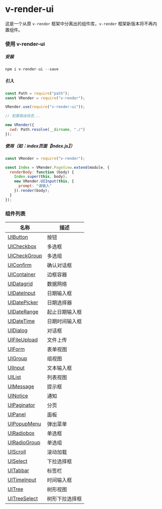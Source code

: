 # v-render-ui
这是一个从原 <code>v-render</code> 框架中分离出的组件库，<code>v-render</code> 框架新版本将不再内置组件。

### 使用 v-render-ui
##### 安装
```javascript
npm i v-render-ui --save
```
##### 引入
```javascript
const Path = require("path");
const VRender = require("v-render");

VRender.use(require("v-render-ui"));

// 配置路由信息...

new VRender({
  cwd: Path.resolve(__dirname, "./")
});
```
##### 使用（如：index页面【Index.js】）
```javascript
const VRender = require("v-render");

const Index = VRender.PageView.extend(module, {
  renderBody: function (body) {
    Index.super(this, body);
    new VRender.UIInput(this, {
      prompt: "请输入"
    }).render(body);
  }
});
```

### 组件列表
| 名称 | 描述 |
| --- | --- |
| [UIButton](https://github.com/shicy/v-render-ui/tree/master/doc/modules/button) | 按钮 |
| [UICheckbox](https://github.com/shicy/v-render-ui/tree/master/doc/modules/checkbox) | 多选框 |
| [UICheckGroup](https://github.com/shicy/v-render-ui/tree/master/doc/modules/chkgrp) | 多选组 |
| [UIConfirm](https://github.com/shicy/v-render-ui/tree/master/doc/modules/confirm) | 确认对话框 |
| [UIContainer](https://github.com/shicy/v-render-ui/tree/master/doc/modules/container) | 边框容器 |
| [UIDatagrid](https://github.com/shicy/v-render-ui/tree/master/doc/modules/datagrid) | 数据网络 |
| [UIDateInput](https://github.com/shicy/v-render-ui/tree/master/doc/modules/dateinput) | 日期输入框 |
| [UIDatePicker](https://github.com/shicy/v-render-ui/tree/master/doc/modules/datepicker) | 日期选择器 |
| [UIDateRange](https://github.com/shicy/v-render-ui/tree/master/doc/modules/daterange) | 起止日期输入框 |
| [UIDateTime](https://github.com/shicy/v-render-ui/tree/master/doc/modules/datetime) | 日期时间输入框 |
| [UIDialog](https://github.com/shicy/v-render-ui/tree/master/doc/modules/dialog) | 对话框 |
| [UIFileUpload](https://github.com/shicy/v-render-ui/tree/master/doc/modules/fileupload) | 文件上传 |
| [UIForm](https://github.com/shicy/v-render-ui/tree/master/doc/modules/form) | 表单视图 |
| [UIGroup](https://github.com/shicy/v-render-ui/tree/master/doc/modules/group) | 组视图 |
| [UIInput](https://github.com/shicy/v-render-ui/tree/master/doc/modules/input) | 文本输入框 |
| [UIList](https://github.com/shicy/v-render-ui/tree/master/doc/modules/list) | 列表视图 |
| [UIMessage](https://github.com/shicy/v-render-ui/tree/master/doc/modules/message) | 提示框 |
| [UINotice](https://github.com/shicy/v-render-ui/tree/master/doc/modules/notice) | 通知 |
| [UIPaginator](https://github.com/shicy/v-render-ui/tree/master/doc/modules/paginator) | 分页 |
| [UIPanel](https://github.com/shicy/v-render-ui/tree/master/doc/modules/panel) | 面板 |
| [UIPopupMenu](https://github.com/shicy/v-render-ui/tree/master/doc/modules/popupmenu) | 弹出菜单 |
| [UIRadiobox](https://github.com/shicy/v-render-ui/tree/master/doc/modules/radiobox) | 单选框 |
| [UIRadioGroup](https://github.com/shicy/v-render-ui/tree/master/doc/modules/radgrp) | 单选组 |
| [UIScroll](https://github.com/shicy/v-render-ui/tree/master/doc/modules/scroll) | 滚动加载 |
| [UISelect](https://github.com/shicy/v-render-ui/tree/master/doc/modules/select) | 下拉选择框 |
| [UITabbar](https://github.com/shicy/v-render-ui/tree/master/doc/modules/tabbar) | 标签栏 |
| [UITimeInput](https://github.com/shicy/v-render-ui/tree/master/doc/modules/timeinput) | 时间输入框 |
| [UITree](https://github.com/shicy/v-render-ui/tree/master/doc/modules/true) | 树形视图 |
| [UITreeSelect](https://github.com/shicy/v-render-ui/tree/master/doc/modules/treeselect) | 树形下拉选择框 |

